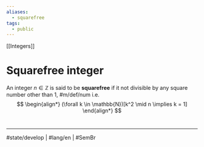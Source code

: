 ```yaml
---
aliases:
  - squarefree
tags:
  - public
---
```

[[Integers]]
# Squarefree integer

An integer $n \in \mathbb{Z}$ is said to be **squarefree** if it not divisible by any square number other than 1, #m/def/num  i.e.
$$
\begin{align*}
(\forall k \in \mathbb{N})[k^2 \mid n \implies k = 1]
\end{align*}
$$


#
---
#state/develop | #lang/en | #SemBr
